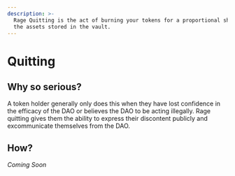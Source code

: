 ```yaml
---
description: >-
  Rage Quitting is the act of burning your tokens for a proportional share of
  the assets stored in the vault.
---
```


# Quitting

## Why so serious?

A token holder generally only does this when they have lost confidence in the efficacy of the DAO or believes the DAO to be acting illegally. Rage quitting gives them the ability to express their discontent publicly and excommunicate themselves from the DAO.

## How?

_Coming Soon_

